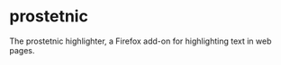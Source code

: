 prostetnic
==========

The prostetnic highlighter, a Firefox add-on for highlighting text in web pages.
